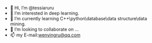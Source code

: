 - 👋 Hi, I’m @tessiaruru
- 👀 I’m interested in deep learning.
- 🌱 I’m currently learning C++\python\database\data structure\data mining.
- 💞️ I’m looking to collaborate on ...
- 📫 my E-mail:wenyingru@qq.com

<!---
tessiaruru/tessiaruru is a ✨ special ✨ repository because its `README.md` (this file) appears on your GitHub profile.
You can click the Preview link to take a look at your changes.
--->
